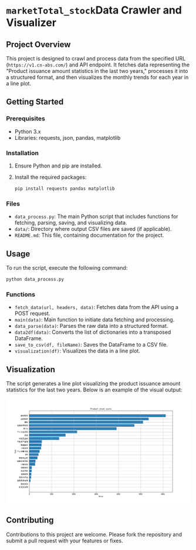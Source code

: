 # `marketTotal_stock`Data Crawler and Visualizer

## Project Overview

This project is designed to crawl and process data from the specified URL (`https://v1.cn-abs.com/`) and  API endpoint.  It fetches data representing the "Product issuance amount statistics in the last two years," processes it into a structured format, and then visualizes the monthly trends for each year in a line plot.

## Getting Started

### Prerequisites

- Python 3.x
- Libraries: requests, json, pandas, matplotlib

### Installation

1. Ensure Python and pip are installed.

2. Install the required packages:

   ```bash
   pip install requests pandas matplotlib
   ```



### Files

- `data_process.py`: The main Python script that includes functions for fetching, parsing, saving, and visualizing data.
- `data/`: Directory where output CSV files are saved (if applicable).
- `README.md`: This file, containing documentation for the project.

## Usage

To run the script, execute the following command:

```bash
python data_process.py
```

### Functions

- `fetch_data(url, headers, data)`: Fetches data from the API using a POST request.
- `main(data)`: Main function to initiate data fetching and processing.
- `data_parse(data)`: Parses the raw data into a structured format.
- `data2df(data)`: Converts the list of dictionaries into a transposed DataFrame.
- `save_to_csv(df, fileName)`: Saves the DataFrame to a CSV file.
- `visualization(df)`: Visualizes the data in a line plot.

## Visualization

The script generates a line plot visualizing the product issuance amount statistics for the last two years. Below is an example of the visual output:

![Product Issuance Amount Statistics](./data/Figure_1.png)



## Contributing

Contributions to this project are welcome. Please fork the repository and submit a pull request with your features or fixes.

